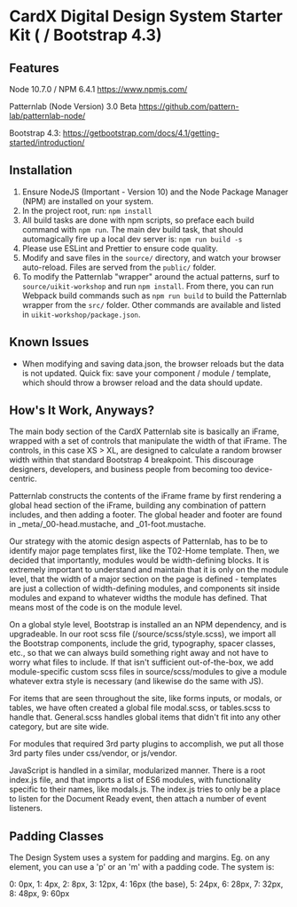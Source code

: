# CardX Digital Design System Starter Kit ( / Bootstrap 4.3)

## Features

Node 10.7.0 / NPM 6.4.1
https://www.npmjs.com/

Patternlab (Node Version) 3.0 Beta
https://github.com/pattern-lab/patternlab-node/

Bootstrap 4.3:
https://getbootstrap.com/docs/4.1/getting-started/introduction/

## Installation

1. Ensure NodeJS (Important - Version 10) and the Node Package Manager (NPM) are installed on your system.
2. In the project root, run:
   `npm install`
3. All build tasks are done with npm scripts, so preface each build command with `npm run`. The main dev build task, that should automagically fire up a local dev server is:
   `npm run build -s`
4. Please use ESLint and Prettier to ensure code quality.
5. Modify and save files in the `source/` directory, and watch your browser auto-reload. Files are served from the `public/` folder.
6. To modify the Patternlab "wrapper" around the actual patterns, surf to `source/uikit-workshop` and run `npm install`. From there, you can run Webpack build commands such as `npm run build` to build the Patternlab wrapper from the `src/` folder. Other commands are available and listed in `uikit-workshop/package.json`.

## Known Issues

- When modifying and saving data.json, the browser reloads but the data is not updated. Quick fix: save your component / module / template, which should throw a browser reload and the data should update.

## How's It Work, Anyways?

The main body section of the CardX Patternlab site is basically an iFrame, wrapped with a set of controls that manipulate the width of that iFrame. The controls, in this case XS > XL, are designed to calculate a random browser width within that standard Bootstrap 4 breakpoint. This discourage designers, developers, and business people from becoming too device-centric.

Patternlab constructs the contents of the iFrame frame by first rendering a global head section of the iFrame, building any combination of pattern includes, and then adding a footer. The global header and footer are found in \_meta/\_00-head.mustache, and \_01-foot.mustache.

Our strategy with the atomic design aspects of Patternlab, has to be to identify major page templates first, like the T02-Home template. Then, we decided that importantly, modules would be width-defining blocks. It is extremely important to understand and maintain that it is only on the module level, that the width of a major section on the page is defined - templates are just a collection of width-defining modules, and components sit inside modules and expand to whatever widths the module has defined. That means most of the code is on the module level.

On a global style level, Bootstrap is installed an an NPM dependency, and is upgradeable. In our root scss file (/source/scss/style.scss), we import all the Bootstrap components, include the grid, typography, spacer classes, etc., so that we can always build something right away and not have to worry what files to include. If that isn't sufficient out-of-the-box, we add module-specific custom scss files in source/scss/modules to give a module whatever extra style is necessary (and likewise do the same with JS).

For items that are seen throughout the site, like forms inputs, or modals, or tables, we have often created a global file modal.scss, or tables.scss to handle that. General.scss handles global items that didn't fit into any other category, but are site wide.

For modules that required 3rd party plugins to accomplish, we put all those 3rd party files under css/vendor, or js/vendor.

JavaScript is handled in a similar, modularized manner. There is a root index.js file, and that imports a list of ES6 modules, with functionality specific to their names, like modals.js. The index.js tries to only be a place to listen for the Document Ready event, then attach a number of event listeners.

## Padding Classes

The Design System uses a system for padding and margins. Eg. on any element, you can use a 'p' or an 'm' with a padding code. The system is:

0: 0px,
1: 4px,
2: 8px,
3: 12px,
4: 16px (the base),
5: 24px,
6: 28px,
7: 32px,
8: 48px,
9: 60px
